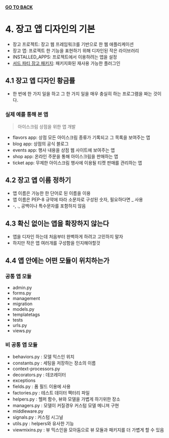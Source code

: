 #### [GO TO BACK](../README.md)

# 4. 장고 앱 디자인의 기본
- 장고 프로젝트: 장고 웹 프레임워크를 기반으로 한 웹 애플리케이션
- 장고 앱: 프로젝트 한 기능을 표현하기 위해 디자인된 작은 라이브러리
- INSTALLED_APPS: 프로젝트에서 이용하려는 앱을 설정
- [서드 파티 장고 패키지](../chapter21/README.md): 패키지화된 재사용 가능한 플러그인

## 4.1 장고 앱 디자인 황금률
- 한 번에 한 가지 일을 하고 그 한 가지 일을 매우 충실히 하는 프로그램을 짜는 것이다.
### 실제 예를 통해 본 앱
> 아이스크림 상점을 위한 앱 개발
- flavors app: 상점 모든 아이스크림 종류가 기록되고 그 목록을 보여주는 앱
- blog app: 상점의 공식 블로그
- events app: 행사 내용을 상점 웹 사이트에 보여주는 앱
- shop app: 온라인 주문을 통해 아이스크림을 판매하는 앱
- ticket app: 무제한 아이스크림 행사에 이용될 티켓 판매를 관리하는 앱

## 4.2 장고 앱 이름 정하기
- 앱 이름은 가능한 한 단어로 된 이름을 이용
- 앱 이름은 PEP-8 규약에 따라 소문자로 구성된 숫자, 필요하다면 _ 사용
- -, ., 공백이나 특수문자를 포함하지 않음

## 4.3 확신 없이는 앱을 확장하지 않는다
- 앱을 디자인 하는데 처음부터 완벽하게 하려고 고민하지 말자
- 하지만 작은 앱 여러개를 구성함을 인지해야할것

## 4.4 앱 안에는 어떤 모듈이 위치하는가
### 공통 앱 모듈
- admin.py
- forms.py
- management
- migration
- models.py
- templatetags
- tests
- urls.py
- views.py

### 비 공통 앱 모듈
- behaviors.py : 모델 믹스인 위치
- constants.py : 세팅을 저장하는 장소의 이름
- context-processors.py 
- decorators.py : 데코레이터
- exceptions
- fields.py : 폼 필드 이용에 사용
- factories.py : 테스트 데이터 팩터리 파일
- helpers.py : 헬퍼 함수, 뷰와 모델을 가볍게 하기위한 장소
- managers.py : 모델이 커질경우 커스텀 모델 메니져 구현
- middleware.py
- signals.py : 커스텀 시그널 
- utils.py : helpers와 유사한 기능
- viewmixins.py : 뷰 믹스인을 모아둠으로 뷰 모듈과 패키지를 더 가볍게 할 수 있음